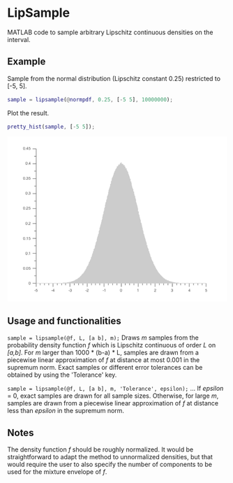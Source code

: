 # LipSample
MATLAB code to sample arbitrary Lipschitz continuous densities on the interval.

## Example

Sample from the normal distribution (Lipschitz constant 0.25) restricted to [-5, 5].

```matlab
sample = lipsample(@normpdf, 0.25, [-5 5], 10000000);
```
Plot the result.

```matlab
pretty_hist(sample, [-5 5]);
```

![](norm_sample.png)

## Usage and functionalities

`sample = lipsample(@f, L, [a b], m);` Draws _m_ samples from the probability density function _f_ which is Lipschitz continuous of order _L_ on _[a,b]_. For _m_ larger than 1000 * (b-a) * L, samples are drawn from a piecewise linear approximation of _f_ at distance at most 0.001 in the supremum norm. Exact samples or different error tolerances can be obtained by using the 'Tolerance' key.

`sample = lipsample(@f, L, [a b], m, 'Tolerance', epsilon);` ... If _epsilon_ = 0, exact samples are drawn for all sample sizes. Otherwise, for large _m_, samples are drawn from a piecewise linear approximation of _f_ at distance less than _epsilon_ in the supremum norm.

## Notes
The density function _f_ should be roughly normalized. It would be straightforward to adapt the method to unnormalized densities, but that would require the user to also specify the number of components to be used for the mixture envelope of _f_. 
